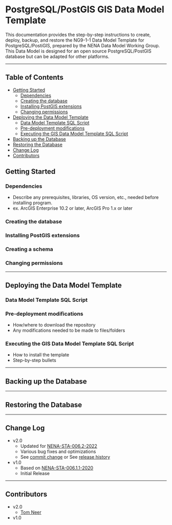 # PostgreSQL/PostGIS GIS Data Model Template

This documentation provides the step-by-step instructions to create, deploy, 
backup, and restore the NG9-1-1 Data Model Template for PostgreSQL/PostiGIS, 
prepared by the NENA Data Model Working Group. This Data Model is designed for 
an open source PostgreSQL/PostGIS database but can be adapted for other platforms.

<hr>

## Table of Contents

* [Getting Started](#getting-started)
  * [Dependencies](#dependencies)
  * [Creating the database](#creating-the-database)
  * [Installing PostGIS extensions](#creating-a-schema)
  * [Changing permissions](#changing-permissions)
* [Deploying the Data Model Template](#deploying-the-data-model-template)
  * [Data Model Template SQL Script](#data-model-template-sql-script)
  * [Pre-deployment modifications](#pre-deployment-modifications)
  * [Executing the GIS Data Model Template SQL Script](#executing-the-gis-data-model-template-sql-script)
* [Backing up the Database](#backing-up-the-database)
* [Restoring the Database](#restoring-the-database)
* [Change Log](#change-log)
* [Contributors](#contributors)

## Getting Started

### Dependencies

* Describe any prerequisites, libraries, OS version, etc., needed before installing program.
* ex. ArcGIS Enterprise 10.2 or later, ArcGIS Pro 1.x or later

### Creating the database

### Installing PostGIS extensions

### Creating a schema

### Changing permissions

<hr>

## Deploying the Data Model Template

### Data Model Template SQL Script

### Pre-deployment modifications

* How/where to download the repository
* Any modifications needed to be made to files/folders

### Executing the GIS Data Model Template SQL Script

* How to install the template
* Step-by-step bullets

<hr>

## Backing up the Database

<hr>

## Restoring the Database

<hr>

## Change Log

* v2.0
    * Updated for [NENA-STA-006.2-2022](https://www.nena.org/page/NG911GISDataModel)
    * Various bug fixes and optimizations
    * See [commit change]() or See [release history]()
* v1.0
    * Based on [NENA-STA-006.1.1-2020]()
    * Initial Release

<hr>

## Contributors

* v2.0
  * [Tom Neer](https://github.com/tomneer)
* v1.0